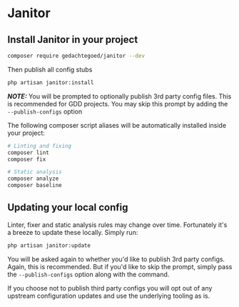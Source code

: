 # Janitor

## Install Janitor in your project
``` bash
composer require gedachtegoed/janitor --dev
```

Then publish all config stubs

``` bash
php artisan janitor:install
```

***NOTE:*** You will be prompted to optionally publish 3rd party config files. This is recommended for GDD projects. You may skip this prompt by adding the `--publish-configs` option

The following composer script aliases will be automatically installed inside your project:

``` bash
# Linting and fixing
composer lint
composer fix

# Static analysis
composer analyze
composer baseline
```

## Updating your local config
Linter, fixer and static analysis rules may change over time. Fortunately it's a breeze to update these locally. Simply run:

``` bash
php artisan janitor:update
```
You will be asked again to whether you'd like to publish 3rd party configs. Again, this is recommended. But if you'd like to skip the prompt, simply pass the `--publish-configs` option along with the command.

If you choose not to publish third party configs you will opt out of any upstream configuration updates and use the underlying tooling as is.
